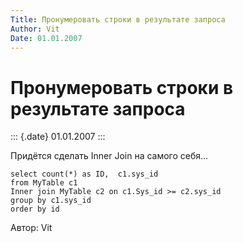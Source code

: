 ```yaml
---
Title: Пронумеровать строки в результате запроса
Author: Vit
Date: 01.01.2007
---
```



Пронумеровать строки в результате запроса
=========================================

::: {.date}
01.01.2007
:::

Придётся сделать Inner Join на самого себя...

    select count(*) as ID,  c1.sys_id
    from MyTable c1 
    Inner join MyTable c2 on c1.Sys_id >= c2.sys_id
    group by c1.sys_id
    order by id

Автор: Vit
